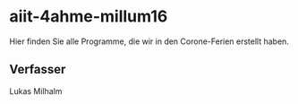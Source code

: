 # aiit-4ahme-millum16  
  
Hier finden Sie alle Programme, die wir in den Corone-Ferien erstellt haben.  
  
## Verfasser  

Lukas Milhalm
